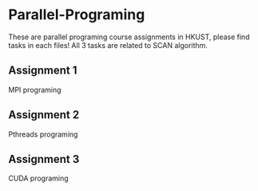 # Parallel-Programing
These are parallel programing course assignments in HKUST, please find tasks in each files! All 3 tasks are related to SCAN algorithm.
## Assignment 1
MPI programing
## Assignment 2
Pthreads programing
## Assignment 3
CUDA programing
